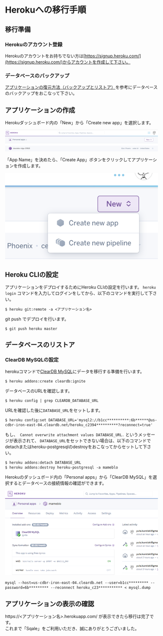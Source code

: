 # Herokuへの移行手順
## 移行準備
### Herokuのアカウント登録
Herokuのアカウントをお持ちでない方は[https://signup.heroku.com/](https://signup.heroku.com/)からアカウントを作成して下さい。

### データベースのバックアップ
[アプリケーションの復元方法（バックアップとリストア）](https://sqale.jp/support/manual/db-backup-restore)を参考にデータベースのバックアップをおこなって下さい。

## アプリケーションの作成
Herokuダッシュボード内の「New」から「Create new app」を選択します。

![](images/heroku-new.png)

「App Name」を決めたら、「Create App」ボタンをクリックしてアプリケーションを作成します。

![](images/heroku-create-new-app.png)

## Heroku CLIの設定
アプリケーションをデプロイするためにHeroku CLIの設定を行います。
`heroku login` コマンドを入力してログインをしてから、以下のコマンドを実行して下さい。

```
$ heroku git:remote -a <アプリケーション名>
```

git push でデプロイを行います。
```
$ git push heroku master
```

## データベースのリストア
### ClearDB MySQLの設定
herokuコマンドで[ClearDB MySQL](https://elements.heroku.com/addons/cleardb)にデータを移行する準備を行います。

```
$ heroku addons:create cleardb:ignite
```

データベースのURLを確認します。

```
$ heroku config | grep CLEARDB_DATABASE_URL
```

URLを確認した後に`DATABASE_URL`をセットします。

```
$ heroku config:set DATABASE_URL='mysql2://b1cc**********:6b******@us-cdbr-iron-east-04.cleardb.net/heroku_c2394**********?reconnect=true'
```

もし、` Cannot overwrite attachment values DATABASE_URL.` というメッセージが表示されて、
`DATABASE_URL`をセットできない場合は、以下のコマンドでdetachまたはheroku-postgresqlのdestroyをおこなってからセットして下さい。
```
$ heroku addons:detach DATABASE_URL
$ heroku addons:destroy heroku-postgresql -a mameblo
```

Herokuのダッシュボード内の「Personal apps」から「ClearDB MySQL」を選択するとデータベースの接続情報の確認ができます。

![](images/heroku-clear-db.png)

```
mysql --host=us-cdbr-iron-east-04.cleardb.net --user=b1cc********* --password=6b********* --reconnect heroku_c23*********** < mysql.dump
```

## アプリケーションの表示の確認
https://<アプリケーション名>.herokuapp.com/ が表示できたら移行は完了です。  
これまで「Sqale」をご利用いただき、誠にありがとうございました。
